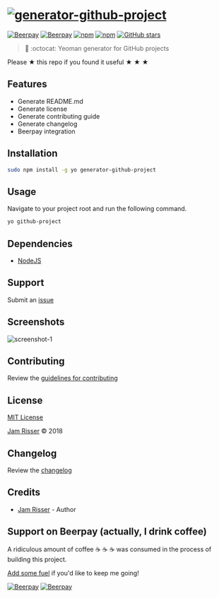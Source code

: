 # [![generator-github-project](https://user-images.githubusercontent.com/6234038/36050178-16419548-0dab-11e8-9f7c-47b53f46702b.png)](https://github.com/jamrizzi/generator-github-project)

[![Beerpay](https://beerpay.io/jamrizzi/generator-github-project/badge.svg?style=beer-square)](https://beerpay.io/jamrizzi/generator-github-project)
[![Beerpay](https://beerpay.io/jamrizzi/generator-github-project/make-wish.svg?style=flat-square)](https://beerpay.io/jamrizzi/generator-github-project?focus=wish)
[![npm](https://img.shields.io/npm/v/generator-github-project.svg?style=flat-square)](https://www.npmjs.com/package/generator-github-project)
[![npm](https://img.shields.io/npm/dt/generator-github-project.svg?style=flat-square)](https://www.npmjs.com/package/generator-github-project)
[![GitHub stars](https://img.shields.io/github/stars/jamrizzi/generator-github-project.svg?style=social&label=Stars)](https://github.com/jamrizzi/generator-github-project)

> 🎩 :octocat: Yeoman generator for GitHub projects

Please &#9733; this repo if you found it useful &#9733; &#9733; &#9733;


## Features

* Generate README.md
* Generate license
* Generate contributing guide
* Generate changelog
* Beerpay integration


## Installation

```sh
sudo npm install -g yo generator-github-project
```


## Usage

Navigate to your project root and run the following command.

```sh
yo github-project
```


## Dependencies

* [NodeJS](https://nodejs.org)


## Support

Submit an [issue](https://github.com/jamrizzi/generator-github-project/issues/new)


## Screenshots

![screenshot-1](https://user-images.githubusercontent.com/6234038/36050955-167126d4-0dae-11e8-85bb-2002fb6f4043.jpg)


## Contributing

Review the [guidelines for contributing](https://github.com/jamrizzi/generator-github-project/blob/master/CONTRIBUTING.md)


## License

[MIT License](https://github.com/jamrizzi/generator-github-project/blob/master/LICENSE)

[Jam Risser](https://jam.jamrizzi.com) &copy; 2018


## Changelog

Review the [changelog](https://github.com/jamrizzi/generator-github-project/blob/master/CHANGELOG.md)


## Credits

* [Jam Risser](https://jam.jamrizzi.com) - Author


## Support on Beerpay (actually, I drink coffee)

A ridiculous amount of coffee :coffee: :coffee: :coffee: was consumed in the process of building this project.

[Add some fuel](https://beerpay.io/jamrizzi/generator-github-project) if you'd like to keep me going!

[![Beerpay](https://beerpay.io/jamrizzi/generator-github-project/badge.svg?style=beer-square)](https://beerpay.io/jamrizzi/generator-github-project)  [![Beerpay](https://beerpay.io/jamrizzi/generator-github-project/make-wish.svg?style=flat-square)](https://beerpay.io/jamrizzi/generator-github-project?focus=wish)
